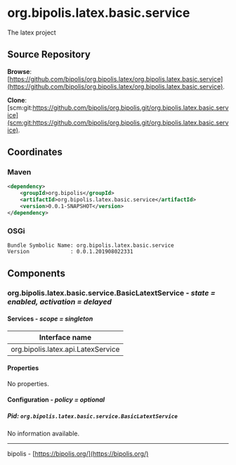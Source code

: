 # org.bipolis.latex.basic.service

The latex project

## Source Repository

**Browse**: [https://github.com/bipolis/org.bipolis.latex/org.bipolis.latex.basic.service](https://github.com/bipolis/org.bipolis.latex/org.bipolis.latex.basic.service).

**Clone**: [scm:git:https://github.com/bipolis/org.bipolis.git/org.bipolis.latex.basic.service](scm:git:https://github.com/bipolis/org.bipolis.git/org.bipolis.latex.basic.service).

## Coordinates

### Maven

```xml
<dependency>
    <groupId>org.bipolis</groupId>
    <artifactId>org.bipolis.latex.basic.service</artifactId>
    <version>0.0.1-SNAPSHOT</version>
</dependency>
```

### OSGi

```
Bundle Symbolic Name: org.bipolis.latex.basic.service
Version             : 0.0.1.201908022331
```

## Components

### org.bipolis.latex.basic.service.BasicLatextService - *state = enabled, activation = delayed*

#### Services - *scope = singleton*

|Interface name |
|--- |
|org.bipolis.latex.api.LatexService |

#### Properties

No properties.

#### Configuration - *policy = optional*

##### Pid: `org.bipolis.latex.basic.service.BasicLatextService`

No information available.

---
bipolis - [https://bipolis.org/](https://bipolis.org/)